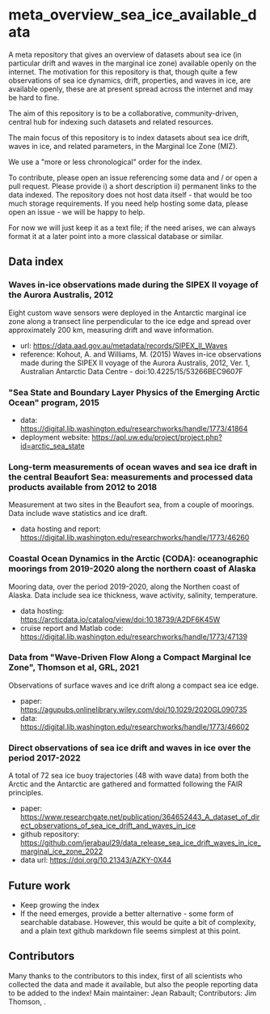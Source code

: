 # meta_overview_sea_ice_available_data

A meta repository that gives an overview of datasets about sea ice (in particular drift and waves in the marginal ice zone) available openly on the internet. The motivation for this repository is that, though quite a few observations of sea ice dynamics, drift, properties, and waves in ice, are available openly, these are at present spread across the internet and may be hard to fine.

The aim of this repository is to be a collaborative, community-driven, central hub for indexing such datasets and related resources.

The main focus of this repository is to index datasets about sea ice drift, waves in ice, and related parameters, in the Marginal Ice Zone (MIZ).

We use a "more or less chronological" order for the index.

To contribute, please open an issue referencing some data and / or open a pull request. Please provide i) a short description ii) permanent links to the data indexed. The repository does not host data itself - that would be too much storage requirements. If you need help hosting some data, please open an issue - we will be happy to help.

For now we will just keep it as a text file; if the need arises, we can always format it at a later point into a more classical database or similar.

## Data index

### Waves in-ice observations made during the SIPEX II voyage of the Aurora Australis, 2012

Eight custom wave sensors were deployed in the Antarctic marginal ice zone along a transect line perpendicular to the ice edge and spread over approximately 200 km, measuring drift and wave information.

- url: https://data.aad.gov.au/metadata/records/SIPEX_II_Waves
- reference: Kohout, A. and Williams, M. (2015) Waves in-ice observations made during the SIPEX II voyage of the Aurora Australis, 2012, Ver. 1, Australian Antarctic Data Centre - doi:10.4225/15/53266BEC9607F

### "Sea State and Boundary Layer Physics of the Emerging Arctic Ocean" program, 2015

- data: https://digital.lib.washington.edu/researchworks/handle/1773/41864
- deployment website: https://apl.uw.edu/project/project.php?id=arctic_sea_state

### Long-term measurements of ocean waves and sea ice draft in the central Beaufort Sea: measurements and processed data products available from 2012 to 2018

Measurement at two sites in the Beaufort sea, from a couple of moorings. Data include wave statistics and ice draft.

- data hosting and report: https://digital.lib.washington.edu/researchworks/handle/1773/46260

###  Coastal Ocean Dynamics in the Arctic (CODA): oceanographic moorings from 2019-2020 along the northern coast of Alaska

Mooring data, over the period 2019-2020, along the Northen coast of Alaska. Data include sea ice thickness, wave activity, salinity, temperature.

- data hosting: https://arcticdata.io/catalog/view/doi:10.18739/A2DF6K45W
- cruise report and Matlab code: https://digital.lib.washington.edu/researchworks/handle/1773/47139

### Data from "Wave-Driven Flow Along a Compact Marginal Ice Zone", Thomson et al, GRL, 2021

Observations of surface waves and ice drift along a compact sea ice edge.

- paper: https://agupubs.onlinelibrary.wiley.com/doi/10.1029/2020GL090735
- data: https://digital.lib.washington.edu/researchworks/handle/1773/46602

### Direct observations of sea ice drift and waves in ice over the period 2017-2022

A total of 72 sea ice buoy trajectories (48 with wave data) from both the Arctic and the Antarctic are gathered and formatted following the FAIR principles.

- paper: https://www.researchgate.net/publication/364652443_A_dataset_of_direct_observations_of_sea_ice_drift_and_waves_in_ice
- github repository: https://github.com/jerabaul29/data_release_sea_ice_drift_waves_in_ice_marginal_ice_zone_2022
- data url: https://doi.org/10.21343/AZKY-0X44

## Future work

- Keep growing the index
- If the need emerges, provide a better alternative - some form of searchable database. However, this would be quite a bit of complexity, and a plain text github markdown file seems simplest at this point.

## Contributors

Many thanks to the contributors to this index, first of all scientists who collected the data and made it available, but also the people reporting data to be added to the index! Main maintainer: Jean Rabault; Contributors: Jim Thomson, .
